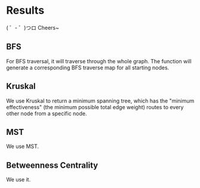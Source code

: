 # Results 

( ゜- ゜)つロ Cheers~

## BFS  
For BFS traversal, it will traverse through the whole graph. The function will generate a corresponding BFS traverse map for all starting nodes.
 

## Kruskal 
We use Kruskal to return a minimum spanning tree, which has the "minimum effectiveness" (the minimum possible total edge weight) routes to every other node from a specific node. 

## MST 
We use MST. 

## Betweenness Centrality 
We use it.
